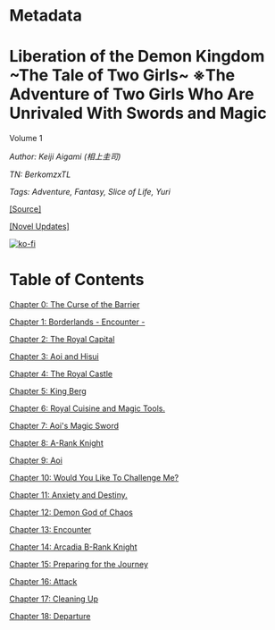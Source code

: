 # Metadata

# Liberation of the Demon Kingdom \~The Tale of Two Girls\~ ※The Adventure of Two Girls Who Are Unrivaled With Swords and Magic
  
Volume 1

_Author:_ _Keiji Aigami (相上圭司)_

_TN: BerkomzxTL_

_Tags: Adventure, Fantasy, Slice of Life, Yuri_

[\[Source\]](https://ncode.syosetu.com/n6348iq/)

[\[Novel Updates\]](https://www.novelupdates.com/series/liberation-of-the-demon-kingdom-the-tale-of-two-girls-%E2%80%BBthe-adventure-of-two-girls-who-are-unrivaled-with-swords-and-magic/)



[![ko-fi](https://ko-fi.com/img/githubbutton_sm.svg)](https://ko-fi.com/I2I117SQUE)



# Table of Contents

[Chapter 0: The Curse of the Barrier](./chapters/Section_0000.md)

[Chapter 1: Borderlands - Encounter -](./chapters/Section_0001.md)

[Chapter 2: The Royal Capital](./chapters/Section_0002.md)

[Chapter 3: Aoi and Hisui](./chapters/Section_0003.md)

[Chapter 4: The Royal Castle](./chapters/Section_0004.md)

[Chapter 5: King Berg](./chapters/Section_0005.md)

[Chapter 6: Royal Cuisine and Magic Tools.](./chapters/Section_0006.md)

[Chapter 7: Aoi's Magic Sword](./chapters/Section_0007.md)

[Chapter 8: A-Rank Knight](./chapters/Section_0008.md)

[Chapter 9: Aoi](./chapters/Section_0009.md)

[Chapter 10: Would You Like To Challenge Me?](./chapters/Section_0010.md)

[Chapter 11: Anxiety and Destiny.](./chapters/Section_0011.md)

[Chapter 12: Demon God of Chaos](./chapters/Section_0012.md)

[Chapter 13: Encounter](./chapters/Section_0013.md)

[Chapter 14: Arcadia B-Rank Knight](./chapters/Section_0014.md)

[Chapter 15: Preparing for the Journey](./chapters/Section_0015.md)

[Chapter 16: Attack](./chapters/Section_0016.md)

[Chapter 17: Cleaning Up](./chapters/Section_0017.md)

[Chapter 18: Departure](./chapters/Section_0018.md)
